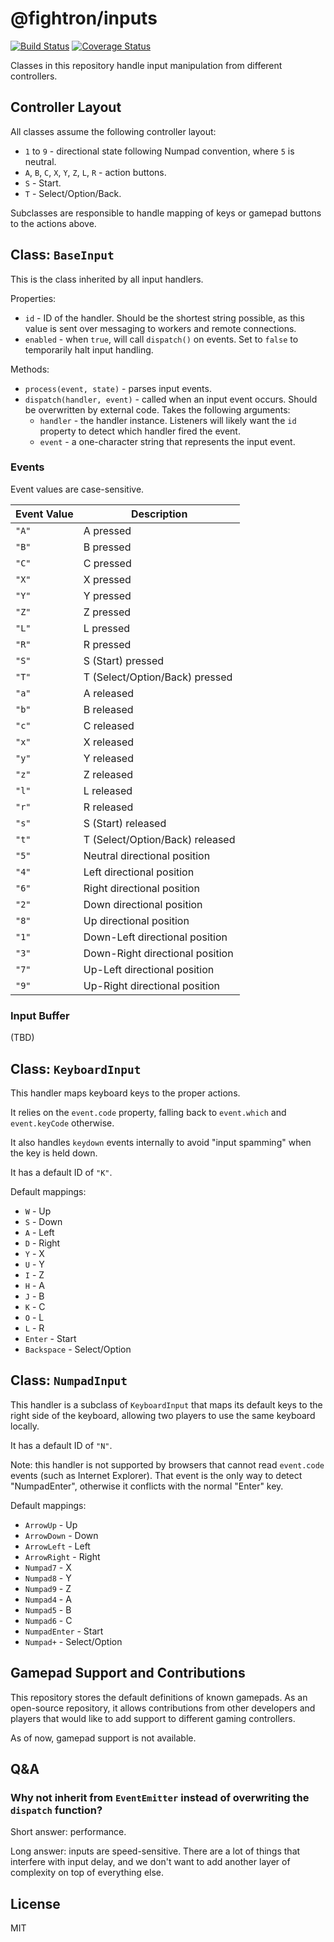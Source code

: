 # @fightron/inputs

[![Build Status](https://travis-ci.com/pauloddr/fightron-inputs.svg?branch=master)](https://travis-ci.com/pauloddr/fightron-inputs)
[![Coverage Status](https://coveralls.io/repos/github/pauloddr/fightron-inputs/badge.svg?branch=master)](https://coveralls.io/github/pauloddr/fightron-inputs?branch=master)

Classes in this repository handle input manipulation from different controllers.

## Controller Layout

All classes assume the following controller layout:

* `1` to `9` - directional state following Numpad convention, where `5` is neutral.
* `A`, `B`, `C`, `X`, `Y`, `Z`, `L`, `R` - action buttons.
* `S` - Start.
* `T` - Select/Option/Back.

Subclasses are responsible to handle mapping of keys or gamepad buttons to the actions above.

## Class: `BaseInput`

This is the class inherited by all input handlers.

Properties:

* `id` - ID of the handler. Should be the shortest string possible, as this value is sent over messaging to workers and remote connections.
* `enabled` - when `true`, will call `dispatch()` on events. Set to `false` to temporarily halt input handling.

Methods:

* `process(event, state)` - parses input events.
* `dispatch(handler, event)` - called when an input event occurs. Should be overwritten by external code. Takes the following arguments:
  * `handler` - the handler instance. Listeners will likely want the `id` property to detect which handler fired the event.
  * `event` - a one-character string that represents the input event.

### Events

Event values are case-sensitive.

|Event Value|Description|
|---|---|
|`"A"`|A pressed|
|`"B"`|B pressed|
|`"C"`|C pressed|
|`"X"`|X pressed|
|`"Y"`|Y pressed|
|`"Z"`|Z pressed|
|`"L"`|L pressed|
|`"R"`|R pressed|
|`"S"`|S (Start) pressed|
|`"T"`|T (Select/Option/Back) pressed|
|`"a"`|A released|
|`"b"`|B released|
|`"c"`|C released|
|`"x"`|X released|
|`"y"`|Y released|
|`"z"`|Z released|
|`"l"`|L released|
|`"r"`|R released|
|`"s"`|S (Start) released|
|`"t"`|T (Select/Option/Back) released|
|`"5"`|Neutral directional position|
|`"4"`|Left directional position|
|`"6"`|Right directional position|
|`"2"`|Down directional position|
|`"8"`|Up directional position|
|`"1"`|Down-Left directional position|
|`"3"`|Down-Right directional position|
|`"7"`|Up-Left directional position|
|`"9"`|Up-Right directional position|

### Input Buffer

(TBD)

## Class: `KeyboardInput`

This handler maps keyboard keys to the proper actions.

It relies on the `event.code` property, falling back to `event.which` and `event.keyCode` otherwise.

It also handles `keydown` events internally to avoid "input spamming" when the key is held down.

It has a default ID of `"K"`.

Default mappings:

* `W` - Up
* `S` - Down
* `A` - Left
* `D` - Right
* `Y` - X
* `U` - Y
* `I` - Z
* `H` - A
* `J` - B
* `K` - C
* `O` - L
* `L` - R
* `Enter` - Start
* `Backspace` - Select/Option

## Class: `NumpadInput`

This handler is a subclass of `KeyboardInput` that maps its default keys to the right side of the keyboard, allowing two players to use the same keyboard locally.

It has a default ID of `"N"`.

Note: this handler is not supported by browsers that cannot read `event.code` events (such as Internet Explorer). That event is the only way to detect "NumpadEnter", otherwise it conflicts with the normal "Enter" key.

Default mappings:

* `ArrowUp` - Up
* `ArrowDown` - Down
* `ArrowLeft` - Left
* `ArrowRight` - Right
* `Numpad7` - X
* `Numpad8` - Y
* `Numpad9` - Z
* `Numpad4` - A
* `Numpad5` - B
* `Numpad6` - C
* `NumpadEnter` - Start
* `Numpad+` - Select/Option

## Gamepad Support and Contributions

This repository stores the default definitions of known gamepads. As an open-source repository, it allows contributions from other developers and players that would like to add support to different gaming controllers.

As of now, gamepad support is not available.

## Q&A

### Why not inherit from `EventEmitter` instead of overwriting the `dispatch` function?

Short answer: performance.

Long answer: inputs are speed-sensitive. There are a lot of things that interfere with input delay, and we don't want to add another layer of complexity on top of everything else.

## License

MIT
